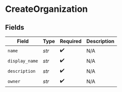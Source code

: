 # CreateOrganization


## Fields

| Field              | Type               | Required           | Description        |
| ------------------ | ------------------ | ------------------ | ------------------ |
| `name`             | *str*              | :heavy_check_mark: | N/A                |
| `display_name`     | *str*              | :heavy_check_mark: | N/A                |
| `description`      | *str*              | :heavy_check_mark: | N/A                |
| `owner`            | *str*              | :heavy_check_mark: | N/A                |